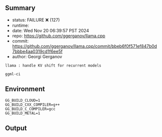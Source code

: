 ## Summary

- status:  FAILURE ❌ (127)
- runtime: 
- date:    Wed Nov 20 06:39:57 PST 2024
- repo:    https://github.com/ggerganov/llama.cpp
- commit:  https://github.com/ggerganov/llama.cpp/commit/bbeb6f0f571ef847b0d7bbbe4aa0319cd1f6ee5f
- author:  Georgi Gerganov
```
llama : handle KV shift for recurrent models

ggml-ci
```

## Environment

```
GG_BUILD_CLOUD=1
GG_BUILD_CXX_COMPILER=g++
GG_BUILD_C_COMPILER=gcc
GG_BUILD_METAL=1
```

## Output

